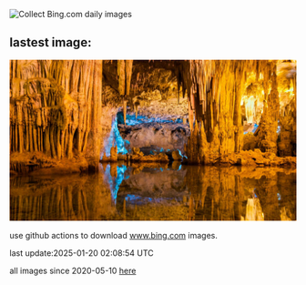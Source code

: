 ![Collect Bing.com daily images](https://github.com/counter2015/bing-daily-images/workflows/Collect%20Bing.com%20daily%20images/badge.svg)
## lastest image:
![](images/img.jpg)

use github actions to download www.bing.com images.

last update:2025-01-20 02:08:54 UTC

all images since 2020-05-10 [here](https://github.com/counter2015/bing-daily-images/tree/master/images) 
